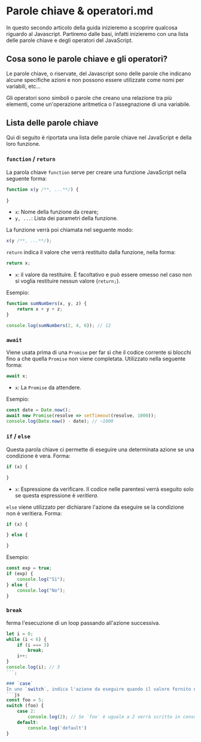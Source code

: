 # Parole chiave & operatori.md

In questo secondo articolo della guida inizieremo a scoprire qualcosa riguardo al Javascript.
Partiremo dalle basi, infatti inizieremo con una lista delle parole chiave e degli operatori del JavaScript.

## Cosa sono le parole chiave e gli operatori?

Le parole chiave, o riservate, del Javascript sono delle parole che indicano alcune specifiche azioni e non possono essere utilizzate come nomi per variabili, etc...

Gli operatori sono simboli o parole che creano una relazione tra più elementi, come un'operazione aritmetica o l'assegnazione di una variabile.

## Lista delle parole chiave

Qui di seguito è riportata una lista delle parole chiave nel JavaScript e della loro funzione.

### `function` / `return`
La parola chiave `function` serve per creare una funzione JavaScript nella seguente forma:
```js
function x(y /**, ...**/) {
    
}
```
- `x`: Nome della funzione da creare;
- `y, ...`: Lista dei parametri della funzione.

La funzione verrà poi chiamata nel seguente modo:
```js
x(y /**, ...**/);
```

`return` indica il valore che verrà restituito dalla funzione, nella forma:
```js
return x;
```
- `x`: il valore da restituire. È facoltativo e può essere omesso nel caso non si voglia restituire nessun valore (`return;`).

Esempio:
```js
function sumNumbers(x, y, z) {
    return x + y + z;
}

console.log(sumNumbers(2, 4, 6)); // 12
```

### `await`
Viene usata prima di una `Promise` per far sì che il codice corrente si blocchi fino a che quella `Promise` non viene completata.
Utilizzato nella seguente forma:
```js
await x;
```
- `x`: La `Promise` da attendere.

Esempio:
```js
const date = Date.now();
await new Promise(resolve => setTimeout(resolve, 1000));
console.log(Date.now() - date); // ~1000
```

### `if` / `else`
Questa parola chiave ci permette di eseguire una determinata azione se una condizione è vera.
Forma:
```js
if (x) {

}
```
- `x`: Espressione da verificare. Il codice nelle parentesi verrà eseguito solo se questa espressione è *veritiera*.

`else` viene utilizzato per dichiarare l'azione da eseguire se la condizione non è veritiera.
Forma:
```js
if (x) {

} else {

}
```

Esempio:
```js
const exp = true;
if (exp) {
    console.log("Sì");
} else {
    console.log("No");
}
```

### `break`
ferma l'esecuzione di un loop passando all'azione successiva.
```js
let i = 0;
while (i < 6) {
    if (i === 3)
        break;
    i++; 
}
console.log(i); // 3
```;

### `case`
In uno `switch`, indica l'azione da eseguire quando il valore fornito nello switch è uguale a `x`.
```js
const foo = 5;
switch (foo) {
    case 2:
        console.log(2); // Se `foo` è uguale a 2 verrà scritto in console        break;
    default:
        console.log('default')
}
```
